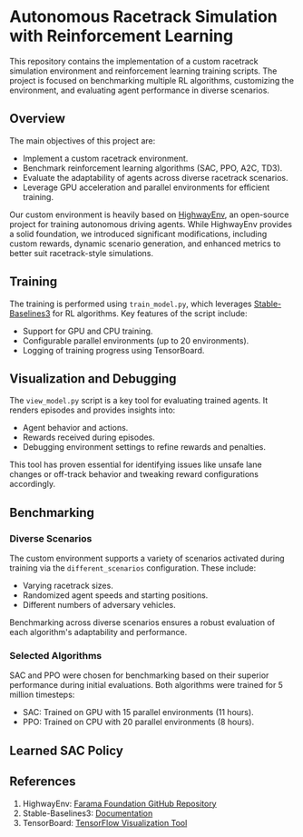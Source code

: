 # Autonomous Racetrack Simulation with Reinforcement Learning

This repository contains the implementation of a custom racetrack simulation environment and reinforcement learning training scripts. The project is focused on benchmarking multiple RL algorithms, customizing the environment, and evaluating agent performance in diverse scenarios.

## Overview

The main objectives of this project are:
- Implement a custom racetrack environment.
- Benchmark reinforcement learning algorithms (SAC, PPO, A2C, TD3).
- Evaluate the adaptability of agents across diverse racetrack scenarios.
- Leverage GPU acceleration and parallel environments for efficient training.

Our custom environment is heavily based on [HighwayEnv](https://github.com/Farama-Foundation/HighwayEnv), an open-source project for training autonomous driving agents. While HighwayEnv provides a solid foundation, we introduced significant modifications, including custom rewards, dynamic scenario generation, and enhanced metrics to better suit racetrack-style simulations.

## Training

The training is performed using `train_model.py`, which leverages [Stable-Baselines3](https://stable-baselines3.readthedocs.io/) for RL algorithms. Key features of the script include:
- Support for GPU and CPU training.
- Configurable parallel environments (up to 20 environments).
- Logging of training progress using TensorBoard.

## Visualization and Debugging

The `view_model.py` script is a key tool for evaluating trained agents. It renders episodes and provides insights into:
- Agent behavior and actions.
- Rewards received during episodes.
- Debugging environment settings to refine rewards and penalties.

This tool has proven essential for identifying issues like unsafe lane changes or off-track behavior and tweaking reward configurations accordingly.

## Benchmarking

### Diverse Scenarios
The custom environment supports a variety of scenarios activated during training via the `different_scenarios` configuration. These include:
- Varying racetrack sizes.
- Randomized agent speeds and starting positions.
- Different numbers of adversary vehicles.

Benchmarking across diverse scenarios ensures a robust evaluation of each algorithm's adaptability and performance.

### Selected Algorithms
SAC and PPO were chosen for benchmarking based on their superior performance during initial evaluations. Both algorithms were trained for 5 million timesteps:
- SAC: Trained on GPU with 15 parallel environments (11 hours).
- PPO: Trained on CPU with 20 parallel environments (8 hours).

## Learned SAC Policy



## References

1. HighwayEnv: [Farama Foundation GitHub Repository](https://github.com/Farama-Foundation/HighwayEnv)
2. Stable-Baselines3: [Documentation](https://stable-baselines3.readthedocs.io/)
3. TensorBoard: [TensorFlow Visualization Tool](https://www.tensorflow.org/tensorboard)
